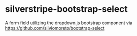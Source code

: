 # silverstripe-bootstrap-select
A form field utilizing the dropdown.js bootstrap component via https://github.com/silviomoreto/bootstrap-select
